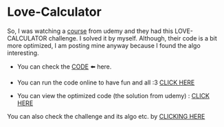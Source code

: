 # Love-Calculator

So, I was watching a [course](https://www.udemy.com/course/100-days-of-code/) from udemy and they had this LOVE-CALCULATOR challenge. I solved it by myself. Although, their code is a bit more optimized, I am posting mine anyway because I found the algo interesting.

- You can check the [CODE](https://github.com/sh808siam/Love-Calculator/blob/main/Love-Calculator.py) ⬅️ here.

- You can run the code online to have fun and all :3 [CLICK HERE](https://www.online-python.com/ctWBezdkrX)

- You can view the optimized code (the solution from udemy) : [CLICK HERE](https://github.com/sh808siam/Love-Calculator/blob/main/SOLUTiON.py)

You can also check the challenge and its algo etc. by [CLICKING HERE](https://replit.com/@appbrewery/day-3-5-exercise#README.md)
